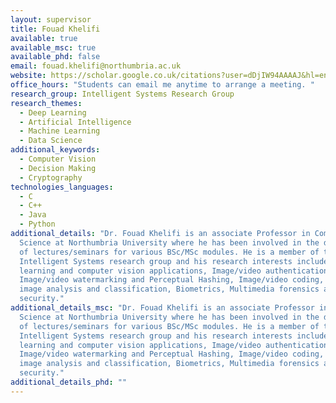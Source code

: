 ```yaml
---
layout: supervisor
title: Fouad Khelifi
available: true
available_msc: true
available_phd: false
email: fouad.khelifi@northumbria.ac.uk
website: https://scholar.google.co.uk/citations?user=dDjIW94AAAAJ&hl=en
office_hours: "Students can email me anytime to arrange a meeting. "
research_group: Intelligent Systems Research Group
research_themes:
  - Deep Learning
  - Artificial Intelligence
  - Machine Learning
  - Data Science
additional_keywords:
  - Computer Vision
  - Decision Making
  - Cryptography
technologies_languages:
  - C
  - C++
  - Java
  - Python
additional_details: "Dr. Fouad Khelifi is an associate Professor in Computer
  Science at Northumbria University where he has been involved in the delivery
  of lectures/seminars for various BSc/MSc modules. He is a member of the
  Intelligent Systems research group and his research interests include: Machine
  learning and computer vision applications, Image/video authentication,
  Image/video watermarking and Perceptual Hashing, Image/video coding, Medical
  image analysis and classification, Biometrics, Multimedia forensics and
  security."
additional_details_msc: "Dr. Fouad Khelifi is an associate Professor in Computer
  Science at Northumbria University where he has been involved in the delivery
  of lectures/seminars for various BSc/MSc modules. He is a member of the
  Intelligent Systems research group and his research interests include: Machine
  learning and computer vision applications, Image/video authentication,
  Image/video watermarking and Perceptual Hashing, Image/video coding, Medical
  image analysis and classification, Biometrics, Multimedia forensics and
  security."
additional_details_phd: ""
---
```

